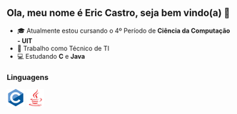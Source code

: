 <h2 align="left"> Ola, meu nome é Eric Castro, seja bem vindo(a)  👋 </h1>

- 🎓 Atualmente estou cursando o 4º Período de **Ciência da Computação - UIT** 
- 💼 Trabalho como Técnico de TI
- 💻 Estudando **C** e **Java**

<h3 align="left"> Linguagens </h3> 

<img align = "center" alt = "Aimee-c" heigth = "30" width = "40" src = "https://raw.githubusercontent.com/devicons/devicon/master/icons/c/c-original.svg"  style = "max-width:100%;" > </img>
<img align = "center" alt = "Aimee-c" heigth = "30" width = "40" src="https://raw.githubusercontent.com/devicons/devicon/master/icons/java/java-plain.svg" style = "max-width:100%;" > </img>
   
